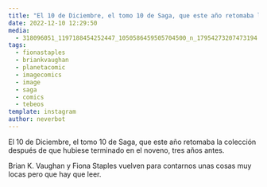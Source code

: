 ```yaml
---
title: "El 10 de Diciembre, el tomo 10 de Saga, que este año retomaba la colección después de que hubiese terminado en el noveno, tres años antes"
date: 2022-12-10 12:29:50
media: 
  - 318096051_1197188454252447_1050586459505704500_n_17954273207473194.jpg
tags: 
  - fionastaples
  - briankvaughan
  - planetacomic
  - imagecomics
  - image
  - saga
  - comics
  - tebeos
template: instagram
author: neverbot
---
```


El 10 de Diciembre, el tomo 10 de Saga, que este año retomaba la colección después de que hubiese terminado en el noveno, tres años antes.

Brian K. Vaughan y Fiona Staples vuelven para contarnos unas cosas muy locas pero que hay que leer.
